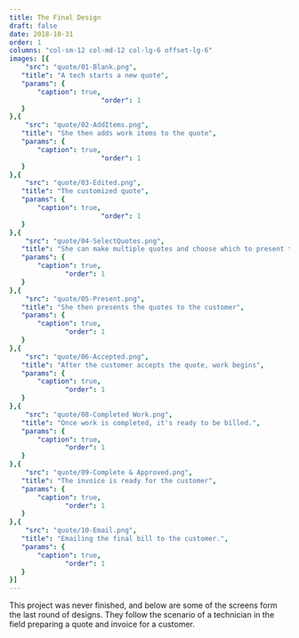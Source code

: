 ```yaml
---
title: The Final Design
draft: false
date: 2018-10-31
order: 1
columns: "col-sm-12 col-md-12 col-lg-6 offset-lg-6"
images: [{
    "src": "quote/01-Blank.png",
   "title": "A tech starts a new quote",
   "params": {
       "caption": true,
                       "order": 1
   }
},{
    "src": "quote/02-AddItems.png",
   "title": "She then adds work items to the quote",
   "params": {
       "caption": true,
                       "order": 1
   }
},{
    "src": "quote/03-Edited.png",
   "title": "The customized quote",
   "params": {
       "caption": true,
                       "order": 1
   }
},{
    "src": "quote/04-SelectQuotes.png",
   "title": "She can make multiple quotes and choose which to present to the customer",
   "params": {
       "caption": true,
              "order": 1
   }
},{
    "src": "quote/05-Present.png",
   "title": "She then presents the quotes to the customer",
   "params": {
       "caption": true,
              "order": 1
   }
},{
    "src": "quote/06-Accepted.png",
   "title": "After the customer accepts the quote, work begins",
   "params": {
       "caption": true,
              "order": 1
   }
},{
    "src": "quote/08-Completed Work.png",
   "title": "Once work is completed, it's ready to be billed.",
   "params": {
       "caption": true,
              "order": 1
   }
},{
    "src": "quote/09-Complete & Approved.png",
   "title": "The invoice is ready for the customer",
   "params": {
       "caption": true,
              "order": 1
   }
},{
    "src": "quote/10-Email.png",
   "title": "Emailing the final bill to the customer.",
   "params": {
       "caption": true,
              "order": 1
   }
}]
---
```

This project was never finished, and below are some of the screens form the last round of designs.
They follow the scenario of a technician in the field preparing a quote and invoice for a customer.
